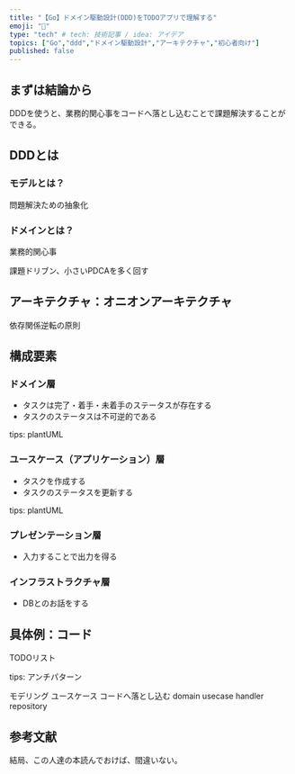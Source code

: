 ```yaml
---
title: "【Go】ドメイン駆動設計(DDD)をTODOアプリで理解する"
emoji: "🍖"
type: "tech" # tech: 技術記事 / idea: アイデア
topics: ["Go","ddd","ドメイン駆動設計","アーキテクチャ","初心者向け"]
published: false
---
```


## まずは結論から

DDDを使うと、業務的関心事をコードへ落とし込むことで課題解決することができる。

## DDDとは

### モデルとは？

問題解決ための抽象化

### ドメインとは？

業務的関心事

課題ドリブン、小さいPDCAを多く回す

## アーキテクチャ：オニオンアーキテクチャ

依存関係逆転の原則

## 構成要素

### ドメイン層

- タスクは完了・着手・未着手のステータスが存在する
- タスクのステータスは不可逆的である


tips: plantUML

### ユースケース（アプリケーション）層

- タスクを作成する
- タスクのステータスを更新する

tips: plantUML

### プレゼンテーション層

- 入力することで出力を得る

### インフラストラクチャ層

- DBとのお話をする

## 具体例：コード

TODOリスト

tips: アンチパターン

モデリング
ユースケース
コードへ落とし込む
domain
usecase
handler
repository

## 参考文献

結局、この人達の本読んでおけば、間違いない。